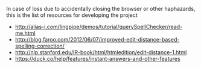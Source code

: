 In case of loss due to accidentally closing the browser or other haphazards, this is the list of resources for developing the project
- http://alias-i.com/lingpipe/demos/tutorial/querySpellChecker/read-me.html
- http://blog.faroo.com/2012/06/07/improved-edit-distance-based-spelling-correction/
- http://nlp.stanford.edu/IR-book/html/htmledition/edit-distance-1.html
- https://duck.co/help/features/instant-answers-and-other-features

